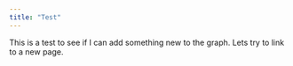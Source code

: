 ```yaml
---
title: "Test"
---
```


This is a test to see if I can add something new to the graph.
Lets try to link to a new page. 